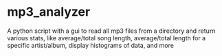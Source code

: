 # mp3_analyzer
A python script with a gui to read all mp3 files from a directory and return various stats, like average/total song length, average/total length for a specific artist/album, display histograms of data, and more
